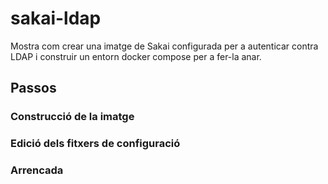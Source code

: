 # sakai-ldap
Mostra com crear una imatge de Sakai configurada per a autenticar contra LDAP i construir un entorn docker compose per a fer-la anar.

## Passos
### Construcció de la imatge
### Edició dels fitxers de configuració
### Arrencada
